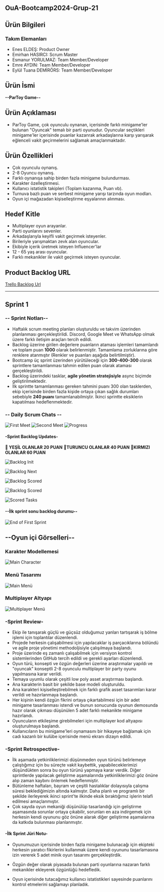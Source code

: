 OuA-Bootcamp2024-Grup-21
---

Ürün Bilgileri
---

### Takım Elemanları

- Enes ELDEŞ: Product Owner
- Emirhan HASIRCI: Scrum Master
- Esmanur YORULMAZ: Team Member/Developer
- Emre AYDIN: Team Member/Developer
- Eylül Tuana DEMİRÖRS: Team Member/Developer

## Ürün İsmi

**--ParToy Game--**

## Ürün Açıklaması

- ParToy Game, çok oyunculu oynanan, içerisinde farklı minigame'ler bulunan "Oyuncak" temalı bir parti oyunudur. Oyuncular seçtikleri minigame'ler içerisinde puanlar kazanrak arkadaşlarına karşı yarışarak eğlenceli vakit geçirmelerini sağlamak amaçlanmaktadır.

## Ürün Özellikleri

- Çok oyunculu oynanış.
- 2-8 Oyuncu oynanış.
- Farklı oynanışa sahip birden fazla minigame bulundurması.
- Karakter özelleştirmesi.
- Kullanıcı istatistik takipleri (Toplam kazanma, Puan vb).
- Turnuva bazlı puan ve serbest minigame yarışı tarzında oyun modları.
- Oyun içi mağazadan kişiselleştirme eşyalarının alınması.


## Hedef Kitle

- Multiplayer oyun arayanlar.
- Parti oyunlarını sevenler.
- Arkadaşlarıyla keyifli vakit geçirmek isteyenler.
- Birileriyle yarışmaktan zevk alan oyuncular.
- Ekibiyle içerik üretmek isteyen Influencer'lar
- 12 - 65 yaş arası oyuncular.
- Farklı mekanikler ile vakit geçirmek isteyen oyuncular.


## Product Backlog URL



[Trello Backlog Url](https://trello.com/b/ufkwFhYQ/oua-bootcamp2024-grup-21 "ParToy Game Trello")

---

## Sprint 1

### -- Sprint Notları--

- Haftalık scrum meeting planları oluşturuldu ve takvim üzerinden planlanması gerçekleştirildi. Discord, Google Meet ve WhatsApp olmak üzere farklı iletişim araçları tercih edildi.
- Backlog üzerine girilen değerlere puanların ataması işlemleri tamamlandı ve toplam puan **1000** olarak belirlenmiştir. Tamamlama zorluklarına göre renklere atanmıştır (Renkler ve puanları aşağıda belirtilmiştir).
- Bootcamp üç sprint üzerinden yürütüleceği için **300-400-300** olarak sprintlere tamamlanması tahmin edilen puan olarak ataması gerçekleştirildi.
- Backlog üzerindeki tasklar, **agile yönetim stratejisiyle** async biçimde geliştirilmektedir.
- İlk sprintte tamamlanması gereken tahmini puanı 300 olan tasklerden, ekip içerisinde birden fazla kişide ortaya çıkan sağlık durumları sebebiyle **240 puanı** tamamlanabilmiştir. İkinci sprintte eksiklerin kapatılması hedeflenmektedir.

### -- Daily Scrum Chats --


![First Meet](https://github.com/EmirhanHasirci11/OuA-Bootcamp2024-Grup-21/assets/54208249/3ad062b0-d200-4586-9dbb-be21874c39d3)
![Second Meet](https://github.com/EmirhanHasirci11/OuA-Bootcamp2024-Grup-21/assets/54208249/f2f1ec13-f22f-424e-b1bf-40dfb61f984f)
![Progress](https://github.com/EmirhanHasirci11/OuA-Bootcamp2024-Grup-21/assets/54208249/e92e062b-b2e7-4941-8031-b769524fc93c)


#### -Sprint Backlog Updates-

**:green_book: YEŞİL OLANLAR 20 PUAN**
**:orange_book:TURUNCU OLANLAR 40 PUAN**
**:closed_book:KIRMIZI OLANLAR 60 PUAN**

![Backlog Init](https://github.com/EmirhanHasirci11/OuA-Bootcamp2024-Grup-21/assets/54208249/31bc7421-28eb-4133-bc62-693236ac0797)

![Backlog Next](https://github.com/EmirhanHasirci11/OuA-Bootcamp2024-Grup-21/assets/54208249/e59e2310-de23-4512-8dea-31ceda05d971)

![Backlog Scored](https://github.com/EmirhanHasirci11/OuA-Bootcamp2024-Grup-21/assets/54208249/00f0075e-655f-49ce-861e-34a468270323)

![Backlog Scored](https://github.com/EmirhanHasirci11/OuA-Bootcamp2024-Grup-21/assets/54208249/a258e625-b6f4-4ed9-9906-8ed5f8e74eb7)

![Scored Tasks](https://github.com/EmirhanHasirci11/OuA-Bootcamp2024-Grup-21/assets/54208249/05cf99ac-19da-49a4-af80-46f38d46502f)

#### --İlk sprint sonu backlog durumu--

![End of First Sprint](https://github.com/EmirhanHasirci11/OuA-Bootcamp2024-Grup-21/assets/54208249/a519dc64-ce73-4b41-9b10-7bf9c38d9531)

## --Oyun içi Görselleri-- 

### Karakter Modellemesi

![Main Character](https://github.com/EmirhanHasirci11/OuA-Bootcamp2024-Grup-21/assets/54208249/99c2fbdf-48ec-4e24-9c80-9cdca0d2cb00)

### Menü Tasarımı


![Main Menü](https://github.com/EmirhanHasirci11/OuA-Bootcamp2024-Grup-21/assets/54208249/be352420-1593-4fb8-9b94-a5514d0e59a4)


### Multiplayer Altyapı

![Multiplayer Menü](https://github.com/EmirhanHasirci11/OuA-Bootcamp2024-Grup-21/assets/54208249/b5ed87c1-e1ab-444d-8dd0-3a8ee2a1239b)


### -Sprint Review-
- Ekip ile tanışarak güçlü ve güçsüz olduğumuz yanları tartışarak iş bölme işlemi için toplantılar düzenlendi.
- Projede herkesin çalışabilmesi için yapılacaklar iş parçacıklarına bölündü ve agile proje yönetimi methodoljisiyle çalışılmaya başlandı.
- Proje üzerinde eş zamanlı çalışabilmek için versiyon kontrol sistemlerinden GitHub tercih edildi ve gerekli ayarları düzenlendi.
- Oyun türü, konsepti ve özgün değerleri üzerine araştırmalar yapıldı ve "oyuncak" konseptli 2-8 oyunculu multiplayer bir party oyunu yapılmasına karar verildi.
- Temaya uyumlu olarak çeşitli low poly asset araştırması başlandı.
- Ana karakterin basit bir şekilde base modeli oluşturuldu.
- Ana karakteri kişiselleştirebilmek için farklı grafik asset tasarımları karar verildi ve hazırlanmaya başlandı.
- Her kişinin kendi özgün fikrini ortaya çıkartabilmesi için bir adet minigame tasarlanması istendi ve bunun sonucunda oyunun demosunda hazır olarak çıkması düşünülen 5 adet farklı mekanikte minigame hazırlandı.
- Oyuncuların etkileşime girebilmeleri için multiplayer kod altyapısı oluşturulmaya başlandı.
- Kullanıcıların bu minigame'leri oynamasını bir hikayeye bağlamak için cadı kazanlı bir kulübe içerisinde menü ekranı dizayn edildi.

### -Sprint Retrospective-
- İlk aşamada yetkinliklerimizi düşünmeden oyun türünü belirlemeye çalıştığımız için bu süreçte vakit kaybettik, yapabileceklerimizi düşündükten sonra bu oyun türünü yapmaya karar verdik. Diğer sprintlerde yapılacak geliştirme aşamalarında yetkinliklerimizi göz önüne alıp zaman kaybını önlemek hedeflenmiştir.
- Bütünleme haftaları, bayram ve çeşitli hastalıklar dolayısıyla çalışma süresi beklediğimizin altında kalmıştır. Daha planlı ve programlı bir şekilde ilerleyerek ikinci sprint'te ilkinde eksik bıraktığımız işlerin telafi edilmesi amaçlanmıştır.
- Çok sayıda oyun mekaniği düşünülüp tasarlandığı için geliştirme aşamasında sorunlar ortaya çıkabilir, sorunları en aza indirgemek için herkesin kendi oyununu göz önüne alarak diğer geliştirme aşamalarına da katkıda bulunması planlanmıştır.


#### -İlk Sprint Jüri Notu-

- Oyunumuzun içerisinde birden fazla minigame bulunacağı için ekipteki herkesin yaratıcı fikirlerini kullanmak üzere kendi oyununu tasarlamasına izin vererek 5 adet minik oyun tasarımı gerçekleştirdik.

- Özgün değer olarak piyasada bulunan parti oyunlarına nazaran farklı mekanikler ekleyerek özgünlüğü hedefledik.

- Oyun içerisinde tutacağımız kullanıcı istatistikleri sayesinde puanlarını kontrol etmelerini sağlamayı planladık.






